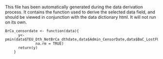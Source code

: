 This file has been automatically generated during the data derivation process.
It contains the function used to derive the selected data field, and should be viewed in conjunction with the data dictionary html.
It will not run on its own.


```
BrCa_censordate <- function(data){
      y<-pmin(data$TEU_Dth_NotBrCa_dthdate,data$Admin_CensorDate,data$BaC_LostFUDate,data$TEU_HES_Mast_incdate,
              na.rm = TRUE)
      return(y)
    }
```


